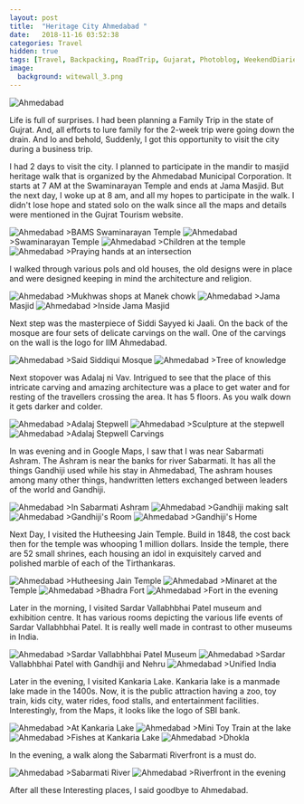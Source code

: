 ```yaml
---
layout: post
title:  "Heritage City Ahmedabad "
date:   2018-11-16 03:52:38
categories: Travel
hidden: true
tags: [Travel, Backpacking, RoadTrip, Gujarat, Photoblog, WeekendDiaries]
image:
  background: witewall_3.png
---
```

<img src="https://i.imgur.com/7OGFdRt.jpg" alt="Ahmedabad">

Life is full of surprises. I had been planning a Family Trip in the state of Gujrat.  And, all efforts to lure family for the 2-week trip were going down the drain. And lo and behold, Suddenly, I got this opportunity to visit the city during a business trip.

I had 2 days to visit the city. I planned to participate in the mandir to masjid heritage walk that is organized by the Ahmedabad Municipal Corporation. It starts at 7 AM at the Swaminarayan Temple and ends at Jama Masjid. But the next day, I woke up at 8 am, and all my hopes to participate in the walk. I didn't lose hope and stated solo on the walk since all the maps and details were mentioned in the Gujrat Tourism website.

<img src="https://i.imgur.com/b0eSrkI.jpg" alt="Ahmedabad">
>BAMS Swaminarayan Temple

<img src="https://i.imgur.com/wy6oTYs.jpg" alt="Ahmedabad">
>Swaminarayan Temple

<img src="https://i.imgur.com/24LZC1S.jpg" alt="Ahmedabad">
>Children at the temple

<img src="https://i.imgur.com/88b2y2q.jpg" alt="Ahmedabad">
>Praying hands at an intersection

I walked through various pols and old houses, the old designs were in place and were designed keeping in mind the architecture and religion.

<img src="https://i.imgur.com/rx9OSNp.jpg" alt="Ahmedabad">
>Mukhwas shops at Manek chowk

<img src="https://i.imgur.com/NfbQUBj.jpg" alt="Ahmedabad">
>Jama Masjid

<img src="https://i.imgur.com/uCfqGNj.jpg" alt="Ahmedabad">
>Inside Jama Masjid

Next step was the masterpiece of Siddi Sayyed ki Jaali. On the back of the mosque are four sets of delicate carvings on the wall. One of the carvings on the wall is the logo for IIM Ahmedabad.

<img src="https://i.imgur.com/hNECWLy.jpg" alt="Ahmedabad">
>Said Siddiqui Mosque

<img src="https://i.imgur.com/rGh6Fkw.jpg" alt="Ahmedabad">
>Tree of knowledge

Next stopover was Adalaj ni Vav. Intrigued to see that the place of this intricate carving and amazing architecture was a place to get water and for resting of the travellers crossing the area. It has 5 floors. As you walk down it gets darker and colder.

<img src="https://i.imgur.com/bElbx2M.jpg" alt="Ahmedabad">
>Adalaj Stepwell

<img src="https://i.imgur.com/2rzATh9.jpg" alt="Ahmedabad">
>Sculpture at the stepwell

<img src="https://i.imgur.com/xubI1WA.jpg" alt="Ahmedabad">
>Adalaj Stepwell Carvings

In was evening and in Google Maps, I saw that I was near Sabarmati Ashram. The Ashram is near the banks for river Sabarmati. It has all the things Gandhiji used while his stay in Ahmedabad, The ashram houses among many other things, handwritten letters exchanged between leaders of the world and Gandhiji.

<img src="https://i.imgur.com/ej1tdty.jpg" alt="Ahmedabad">
>In Sabarmati Ashram

<img src="https://i.imgur.com/xN9wzBG.jpg" alt="Ahmedabad">
>Gandhiji making salt

<img src="https://i.imgur.com/eeWTRTd.jpg" alt="Ahmedabad">
>Gandhiji's Room

<img src="https://i.imgur.com/NGE67NV.jpg" alt="Ahmedabad">
>Gandhiji's Home

Next Day, I visited the Hutheesing Jain Temple. Build in 1848, the cost back then for the temple was whooping 1 million dollars. Inside the temple, there are 52 small shrines, each housing an idol in exquisitely carved and polished marble of each of the Tirthankaras.

<img src="https://i.imgur.com/B8IO4iU.jpg" alt="Ahmedabad">
>Hutheesing Jain Temple

<img src="https://i.imgur.com/cIZGlPF.jpg" alt="Ahmedabad">
>Minaret at the Temple

<img src="https://i.imgur.com/LVLKQgq.jpg" alt="Ahmedabad">
>Bhadra Fort

<img src="https://i.imgur.com/d6OMBoa.jpg" alt="Ahmedabad">
>Fort in the evening

Later in the morning, I visited Sardar Vallabhbhai Patel museum and exhibition centre. It has various rooms depicting the various life events of Sardar Vallabhbhai Patel. It is really well made in contrast to other museums in India.

<img src="https://i.imgur.com/LlLMtrm.jpg" alt="Ahmedabad">
>Sardar Vallabhbhai Patel Museum

<img src="https://i.imgur.com/XUyQ3sK.jpg" alt="Ahmedabad">
>Sardar Vallabhbhai Patel with Gandhiji and Nehru

<img src="https://i.imgur.com/oE8n8LJ.jpg" alt="Ahmedabad">
>Unified India

Later in the evening, I visited Kankaria Lake. Kankaria lake is a manmade lake made in the 1400s. Now, it is the public attraction having a zoo, toy train, kids city, water rides, food stalls, and entertainment facilities. Interestingly, from the Maps, it looks like the logo of SBI bank.

<img src="https://i.imgur.com/6xOBO7U.jpg" alt="Ahmedabad">
>At Kankaria Lake

<img src="https://i.imgur.com/iJgj3pV.jpg" alt="Ahmedabad">
>Mini Toy Train at the lake

<img src="https://i.imgur.com/zU8xzba.jpg" alt="Ahmedabad">
>Fishes at Kankaria Lake

<img src="https://i.imgur.com/fjBOJAI.jpg" alt="Ahmedabad">
>Dhokla

In the evening, a walk along the Sabarmati Riverfront is a must do.

<img src="https://i.imgur.com/3es6N5T.jpg" alt="Ahmedabad">
>Sabarmati River

<img src="https://i.imgur.com/plvunTY.jpg" alt="Ahmedabad">
>Riverfront in the evening

After all these Interesting places, I said goodbye to Ahmedabad.
